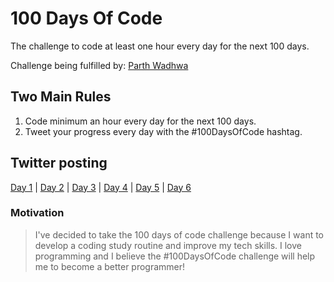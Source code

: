 # 100 Days Of Code

The challenge to code at least one hour every day for the next 100 days.

Challenge being fulfilled by: [Parth Wadhwa](https://github.com/parthw/)

## Two Main Rules

1. Code minimum an hour every day for the next 100 days.
2. Tweet your progress every day with the #100DaysOfCode hashtag.

## Twitter posting

[Day 1](https://twitter.com/_parthwadhwa/status/1327553840460169216) | [Day 2](https://twitter.com/_parthwadhwa/status/1327978800441745409) | [Day 3](https://twitter.com/_parthwadhwa/status/1328393904283029504) | [Day 4](https://twitter.com/_parthwadhwa/status/1328765998585978880) | [Day 5](https://twitter.com/_parthwadhwa/status/1329126310023598080) | [Day 6](https://twitter.com/_parthwadhwa/status/1329510972562821121)

### Motivation

> I've decided to take the 100 days of code challenge because I want to develop a coding study routine and improve my tech skills. I love programming and I believe the #100DaysOfCode challenge will help me to become a better programmer!
